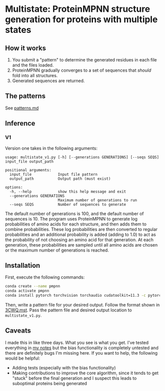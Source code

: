 # Multistate: ProteinMPNN structure generation for proteins with multiple states
## How it works
1. You submit a "pattern" to determine the generated residues in each file and the files loaded. 
2. ProteinMPNN gradually converges to a set of sequences that *should* fold into all structures. 
3. Generated sequences are returned. 

## The patterns
See [patterns.md](patterns.md)

## Inference
### V1
Version one takes in the following arguments:
```
usage: multistate_v1.py [-h] [--generations GENERATIONS] [--seqs SEQS] input_file output_path

positional arguments:
  input_file            Input file pattern
  output_path           Output path (must exist)

options:
  -h, --help            show this help message and exit
  --generations GENERATIONS
                        Maximum number of generations to run
  --seqs SEQS           Number of sequences to generate
```

The default number of generations is 100, and the default number of sequences is 10. The program uses ProteinMPNN to generate log probabilities of amino acids for each structure, and then adds them to combine probabilities. These log probabilities are then converted to regular probabilities and an additional probability is added (adding to 1.0) to act as the probability of not choosing an amino acid for that generation. At each generation, these probabilities are sampled until all amino acids are chosen or the maximum number of generations is reached. 

## Installation

First, execute the following commands:
```bash
conda create --name pmpnn
conda activate pmpnn
conda install pytorch torchvision torchaudio cudatoolkit=11.3 -c pytorch
```

Then, write a pattern file for your desired output. Follow the format shown in [3CWQ.mst](tests/3CWQ/3CWQ.mst). Pass the pattern file and desired output location to `multistate_v1.py`. 

## Caveats
I made this in like three days. What you see is what you get. I've tested everything in [my notes](testing_notes.md) but the bias functionality is completely untested and there are definitely bugs I'm missing here. If you want to help, the following would be helpful:

 - Adding tests (especially with the bias functionality)
 - Making contributions to improve the core algorithm, since it tends to get "stuck" before the final generation and I suspect this leads to suboptimal proteins being generated
 
